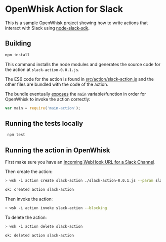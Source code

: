 OpenWhisk Action for Slack
==================================

This is a sample OpenWhisk project showing how to write actions that interact with Slack using [node-slack-sdk](https://github.com/slackapi/node-slack-sdk).
 

## Building

 ```bash
 npm install
 ```
 
 This command installs the node modules and generates the source code for the action at `slack-action-0.0.1.js`.
 
 The ES6 code for the action is found in [src/action/slack-action.js](src/action/slack-action.js) and the other files are bundled with the code of the action.
  
  The bundle eventually [exposes](package.json#14) the `main` variable/function in order for OpenWhisk to invoke the action correctly:
  ```javascript
  var main = require('main-action');
  ```
  
 
## Running the tests locally
 
 ```bash
  npm test
  ```
  
  
## Running the action in OpenWhisk

First make sure you have an [Incoming WebHook URL for a Slack Channel](https://my.slack.com/services/new/incoming-webhook/).  

Then create the action:

 ```bash
 > wsk -i action create slack-action ./slack-action-0.0.1.js --param slack_webhook_url https://hooks.slack.com/services/T000000/B00000000/V000000000

 ok: created action slack-action
 ```

Then invoke the action:

```bash
> wsk -i action invoke slack-action --blocking

```

 To delete the action:
  
  ```bash
  > wsk -i action delete slack-action
   
 ok: deleted action slack-action
  ```
  